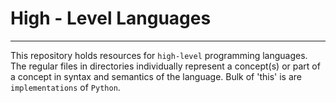 # High - Level Languages
---

This repository holds resources for `high-level` programming languages.
The regular files in directories individually represent a concept(s) or part of a concept in syntax and semantics of the language. Bulk of 'this' is are `implementations` of `Python`.
